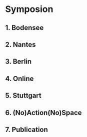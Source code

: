 # Symposion

## 1. Bodensee

## 2. Nantes

## 3. Berlin

## 4. Online

## 5. Stuttgart

## 6. (No)Action(No)Space

## 7. Publication
